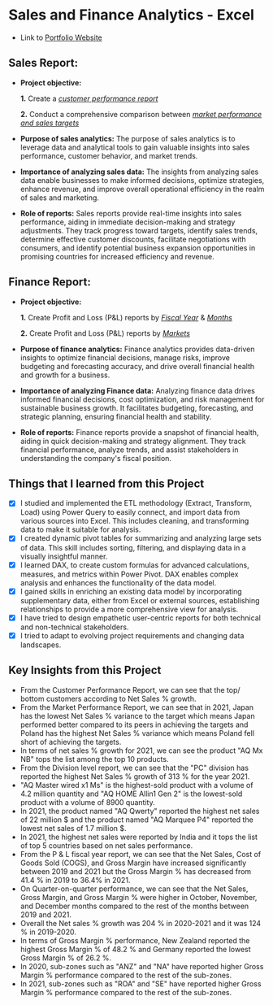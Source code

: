 # Sales and Finance Analytics - Excel
- Link to [Portfolio Website](https://codebasics.io/portfolio/Amogh-Sawant)

## Sales Report:

- **Project objective:** 

    **1.** Create a _[customer performance report](https://github.com/amoghsawant17/Excel-Sales_Finance_Analytics/blob/main/Sales%20Reports/Customer_Performance_Report.pdf)_ 

    **2.** Conduct a comprehensive comparison between _[market performance and sales targets](https://github.com/amoghsawant17/Excel-Sales_Finance_Analytics/blob/main/Sales%20Reports/Market_Performance_Report.pdf)_

- **Purpose of sales analytics:** The purpose of sales analytics is to leverage data and analytical tools to gain valuable insights into sales performance, customer behavior, and market trends. 

- **Importance of analyzing sales data:** The insights from analyzing sales data enable businesses to make informed decisions, optimize strategies, enhance revenue, and improve overall operational efficiency in the realm of sales and marketing.

- **Role of reports:** Sales reports provide real-time insights into sales performance, aiding in immediate decision-making and strategy adjustments. They track progress toward targets, identify sales trends,  determine effective customer discounts, facilitate negotiations with consumers, and identify potential business expansion opportunities in promising countries for increased efficiency and revenue.


## Finance Report:

- **Project objective:** 

    **1.** Create Profit and Loss (P&L) reports by _[Fiscal Year](https://github.com/amoghsawant17/Excel-Sales_Finance_Analytics/blob/main/Finance%20Reports/P%20%26%20L_by_Fiscal_years.pdf)_ & _[Months](https://github.com/amoghsawant17/Excel-Sales_Finance_Analytics/blob/main/Finance%20Reports/P%20%26%20L_by_Fiscal_months.pdf)_ 

   **2.** Create Profit and Loss (P&L) reports by _[Markets](https://github.com/amoghsawant17/Excel-Sales_Finance_Analytics/blob/main/Finance%20Reports/P%20%26%20L%20For%20Markets.pdf)_

- **Purpose of finance analytics:** Finance analytics provides data-driven insights to optimize financial decisions, manage risks, improve budgeting and forecasting accuracy, and drive overall financial health and growth for a business.
- **Importance of analyzing Finance data:** Analyzing finance data drives informed financial decisions, cost optimization, and risk management for sustainable business growth. It facilitates budgeting, forecasting, and strategic planning, ensuring financial health and stability.

- **Role of reports:** Finance reports provide a snapshot of financial health, aiding in quick decision-making and strategy alignment. They track financial performance, analyze trends, and assist stakeholders in understanding the company's fiscal position.


## Things that I learned from this Project
- [x] I studied and implemented the ETL methodology (Extract, Transform, Load) using Power Query to easily connect, and import data from various sources into Excel. This includes cleaning, and transforming data to make it suitable for analysis.
- [x] I created dynamic pivot tables for summarizing and analyzing large sets of data. This skill includes sorting, filtering, and displaying data in a visually insightful manner.
- [x] I learned DAX, to create custom formulas for advanced calculations, measures, and metrics within Power Pivot. DAX enables complex analysis and enhances the functionality of the data model.
- [x] I gained skills in enriching an existing data model by incorporating supplementary data, either from Excel or external sources, establishing relationships to provide a more comprehensive view for analysis.
- [x]	I have tried to design empathetic user-centric reports for both technical and non-technical stakeholders.
- [x]	I tried to adapt to evolving project requirements and changing data landscapes.

## Key Insights from this Project
- From the Customer Performance Report, we can see that the top/ bottom customers according to Net Sales % growth.
- From the Market Performance Report, we can see that in 2021, Japan has the lowest Net Sales % variance to the target which means Japan performed better compared to its peers in achieving the targets and Poland has the highest Net Sales % variance which means Poland fell short of achieving the targets.
- In terms of net sales % growth for 2021, we can see the product "AQ Mx NB" tops the list among the top 10 products.
- From the Division level report, we can see that the "PC" division has reported the highest Net Sales % growth of 313 % for the year 2021.
- "AQ Master wired x1 Ms" is the highest-sold product with a volume of 4.2 million quantity and "AQ HOME Allin1 Gen 2"  is the lowest-sold product with a volume of 8900 quantity.
- In 2021, the product named "AQ Qwerty" reported the highest net sales of 22 million $ and the product named "AQ Marquee P4" reported the lowest net sales of 1.7 million $.
- In 2021, the highest net sales were reported by India and it tops the list of top 5 countries based on net sales performance.
- From the P & L fiscal year report, we can see that the Net Sales, Cost of Goods Sold (COGS), and Gross Margin have increased significantly between 2019 and 2021 but the Gross Margin % has decreased from 41.4 % in 2019 to 36.4% in 2021.
- On Quarter-on-quarter performance, we can see that the Net Sales, Gross Margin, and Gross Margin % were higher in October, November, and December months compared to the rest of the months between 2019 and 2021.
- Overall the Net sales % growth was 204 % in 2020-2021 and it was 124 % in 2019-2020.
- In terms of Gross Margin % performance, New Zealand reported the highest Gross Margin % of 48.2 % and Germany reported the lowest Gross Margin % of 26.2 %.
- In 2020, sub-zones such as "ANZ" and "NA" have reported higher Gross Margin % performance compared to the rest of the sub-zones.
- In 2021, sub-zones such as "ROA" and "SE" have reported higher Gross Margin % performance compared to the rest of the sub-zones.
